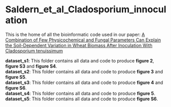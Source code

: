 # Saldern_et_al_Cladosporium_innoculation
This is the home of all the bioinformatic code used in our paper: [A Combination of Few Physicochemical and Fungal Parameters Can Explain the Soil-Dependent Variation in Wheat Biomass After Inoculation With Cladosporium tenuissimum](https://onlinelibrary.wiley.com/doi/full/10.1002/sae2.70029)

**dataset_s1**: This folder contains all data and code to produce **figure 2**, **figure S3** and **figure S4**.  
**dataset_s2**: This folder contains all data and code to produce **figure 3** and **figure S5**.  
**dataset_s3**: This folder contains all data and code to produce **figure 4** and **figure S6**.  
**dataset_s4**: This folder contains all data and code to produce **figure 5**.  
**dataset_s5**: This folder contains all data and code to produce **figure S6**.  
